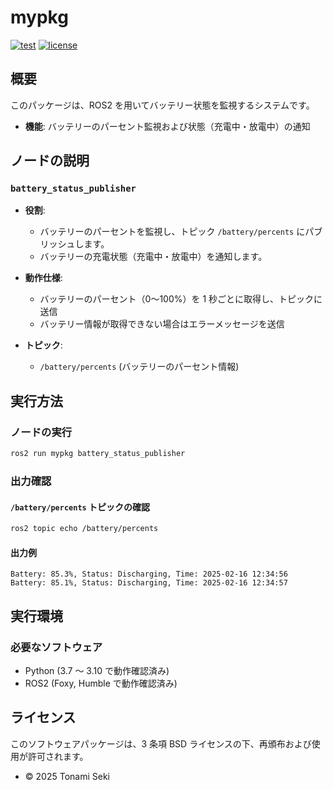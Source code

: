 # mypkg

[![test](https://github.com/STonami/mypkg/actions/workflows/test.yml/badge.svg)](https://github.com/STonami/mypkg/actions/workflows/test.yml)
[![license](https://img.shields.io/badge/license-BSD--3--Clause-green?style=flat)](https://github.com/STonami/mypkg?tab=BSD-3-Clause-1-ov-file)

## 概要
このパッケージは、ROS2 を用いてバッテリー状態を監視するシステムです。

- **機能**: バッテリーのパーセント監視および状態（充電中・放電中）の通知

## ノードの説明

### `battery_status_publisher`

- **役割**:
  - バッテリーのパーセントを監視し、トピック `/battery/percents` にパブリッシュします。
  - バッテリーの充電状態（充電中・放電中）を通知します。

- **動作仕様**:
  - バッテリーのパーセント（0～100%）を 1 秒ごとに取得し、トピックに送信
  - バッテリー情報が取得できない場合はエラーメッセージを送信

- **トピック**:
  - `/battery/percents` (バッテリーのパーセント情報)

## 実行方法

### ノードの実行
```bash
ros2 run mypkg battery_status_publisher
```

### 出力確認

#### `/battery/percents` トピックの確認
```bash
ros2 topic echo /battery/percents
```

#### 出力例
```
Battery: 85.3%, Status: Discharging, Time: 2025-02-16 12:34:56
Battery: 85.1%, Status: Discharging, Time: 2025-02-16 12:34:57
```

## 実行環境

### 必要なソフトウェア
- Python (3.7 ～ 3.10 で動作確認済み)
- ROS2 (Foxy, Humble で動作確認済み)

## ライセンス
このソフトウェアパッケージは、3 条項 BSD ライセンスの下、再頒布および使用が許可されます。

- © 2025 Tonami Seki


